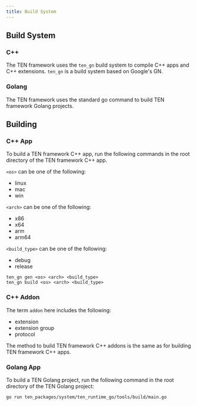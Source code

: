 ```yaml
---
title: Build System
---
```


## Build System

### C++

The TEN framework uses the `ten_gn` build system to compile C++ apps and C++ extensions. `ten_gn` is a build system based on Google's GN.

### Golang

The TEN framework uses the standard go command to build TEN framework Golang projects.

## Building

### C++ App

To build a TEN framework C++ app, run the following commands in the root directory of the TEN framework C++ app.

`<os>` can be one of the following:

- linux
- mac
- win

`<arch>` can be one of the following:

- x86
- x64
- arm
- arm64

`<build_type>` can be one of the following:

- debug
- release

```shell
ten_gn gen <os> <arch> <build_type>
ten_gn build <os> <arch> <build_type>
```

### C++ Addon

The term `addon` here includes the following:

- extension
- extension group
- protocol

The method to build TEN framework C++ addons is the same as for building TEN framework C++ apps.

### Golang App

To build a TEN Golang project, run the following command in the root directory of the TEN Golang project:

```shell
go run ten_packages/system/ten_runtime_go/tools/build/main.go
```
